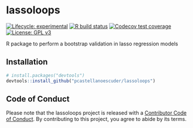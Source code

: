 
# lassoloops

<!-- badges: start -->

[![Lifecycle:
experimental](https://img.shields.io/badge/lifecycle-experimental-orange.svg)](https://www.tidyverse.org/lifecycle/#experimental)
[![R build
status](https://github.com/pcastellanoescuder/lassoloops/workflows/R-CMD-check/badge.svg)](https://github.com/pcastellanoescuder/lassoloops/actions)
[![Codecov test
coverage](https://codecov.io/gh/pcastellanoescuder/lassoloops/branch/master/graph/badge.svg)](https://codecov.io/gh/pcastellanoescuder/lassoloops?branch=master)
[![License: GPL
v3](https://img.shields.io/badge/License-GPLv3-blue.svg)](https://www.gnu.org/licenses/gpl-3.0)
<!-- badges: end -->

R package to perform a bootstrap validation in lasso regression models

## Installation

``` r
# install.packages("devtools")
devtools::install_github("pcastellanoescuder/lassoloops")
```

## Code of Conduct

Please note that the lassoloops project is released with a [Contributor
Code of
Conduct](https://contributor-covenant.org/version/2/0/CODE_OF_CONDUCT.html).
By contributing to this project, you agree to abide by its terms.
